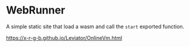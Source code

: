 # WebRunner

A simple static site that load a wasm and call the `start` exported function.

<https://x-r-g-b.github.io/Leviator/OnlineVm.html>
